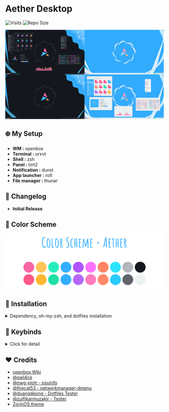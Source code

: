 # Aether Desktop

<img alt="Visits" src="https://badges.pufler.dev/visits/ilham25/dotfiles-openbox?style=flat-square&label=&color=success&logo=GitHub&logoColor=white&labelColor=373e4d"/>
<img alt="Repo Size" src="https://github-size-badge.herokuapp.com/ilham25/dotfiles-openbox.svg"/>

![preview](/Other/preview.png)

## :snowflake: My Setup

- **WM :** openbox
- **Terminal :** urxvt
- **Shell :** zsh
- **Panel :** tint2
- **Notification :** dunst
- **App launcher :** rofi
- **File manager :** thunar

## :triangular_flag_on_post: Changelog

- **Initial Release**

## :art: Color Scheme

![color-scheme](/Other/colorscheme.png)

## :wrench: Installation

<details>
  <summary>Dependency, oh-my-zsh, and dotfiles installation</summary>

### :wrench: Dependency Install

<details>
  <summary>Ubuntu based distro</summary>

> **Openbox Window Manager**

```bash
sudo apt install openbox
```

> **Other Dependencies**

```bash
sudo apt install feh rsync python psmisc wireless-tools alsa-utils brightnessctl python3-psutil nitrogen dunst tint2 gsimplecal rofi lxappearance qt5ct qt5-style-plugins lxpolkit xautolock rxvt-unicode xclip scrot jq thunar thunar-archive-plugin thunar-media-tags-plugin thunar-volman ffmpegthumbnailer tumbler w3m w3m-img geany viewnior mpv mpd mpc ncmpcpp pavucontrol parcellite neofetch htop imagemagick ffmpeg playerctl xsettingsd
```

> **Picom**

- ```bash
  sudo apt install build-essential libxext-dev libxcb1-dev libxcb-damage0-dev libxcb-xfixes0-dev libxcb-shape0-dev libxcb-render-util0-dev libxcb-render0-dev libxcb-randr0-dev libxcb-composite0-dev libxcb-image0-dev libxcb-present-dev libxcb-xinerama0-dev libxcb-glx0-dev libpixman-1-dev libdbus-1-dev libconfig-dev libgl1-mesa-dev  libpcre2-dev  libevdev-dev uthash-dev libev-dev libpcre3-dev libx11-xcb-dev ninja-build meson
  ```

- ```bash
  git clone https://github.com/yshui/picom.git && cd picom/
  ```

- ```bash
  git submodule update --init --recursive
  ```

- ```bash
  meson --buildtype=release . build
  ```

- ```bash
  ninja -C build
  ```

- ```bash
  ninja -C build install
  ```

> **psuinfo - Network & CPU Monitor, RAM Usage**

- ```bash
  git clone https://github.com/nwg-piotr/psuinfo.git && cd psuinfo/
  ```

- ```bash
  sudo cp -r {psuinfo,icons} /usr/bin
  ```

> **networkmanager_dmenu install**

- ```bash
  git clone https://github.com/firecat53/networkmanager-dmenu.git && cd networkmanager-dmenu/
  ```

- ```bash
  sudo cp networkmanager_dmenu /usr/bin
  ```

</details>

<details>
  <summary>Arch based</summary>

> :exclamation: For AUR helper, im using **yay**

> :page_with_curl: **Openbox Windows Manager**

```bash
sudo pacman -S openbox
```

> :sound: **Audio**

```bash
sudo pacman -S alsa-utils pulseaudio pulseaudio-alsa
```

> :high_brightness: **Brightness**

```bash
yay -S brightnessctl
```

> :chart_with_upwards_trend: **Network & CPU Monitor, RAM Usage**

```bash
yay -S psuinfo
```

> :signal_strength: **Wireless Tools**

```bash
sudo pacman -S wireless_tools
```

> :hammer: **Other utility (panel, notification, terminal, file manager, etc)**

```bash
yay -S dunst tint2 gsimplecal rofi feh lxappearance qt5ct qt5-styleplugins lxsession xautolock rxvt-unicode-truecolor-wide-glyphs xclip scrot thunar thunar-archive-plugin thunar-media-tags-plugin thunar-volman lxsession tumbler jq w3m geany nano vim viewnior pavucontrol parcellite neofetch htop picom-git gtk2-perl xfce4-power-manager imagemagick playerctl networkmanager-dmenu xsettingsd
```

</details>

### :diamonds: Oh-my-zsh and zsh (optional)

<details>
  <summary>Click for detail</summary>

> **zsh install**

- Debian based

  ```bash
  sudo apt install zsh
  ```

- Arch based

  ```bash
  sudo pacman -S zsh
  ```

> **oh-my-zsh install**

```bash
chsh -s `which zsh`
sh -c "$(curl -fsSL https://raw.githubusercontent.com/ohmyzsh/ohmyzsh/master/tools/install.sh)" &&
git clone https://github.com/zsh-users/zsh-syntax-highlighting.git ${ZSH_CUSTOM:-~/.oh-my-zsh/custom}/plugins/zsh-syntax-highlighting
git clone https://github.com/zsh-users/zsh-autosuggestions.git ${ZSH_CUSTOM:-~/.oh-my-zsh/custom}/plugins/zsh-autosuggestions
git clone https://github.com/zsh-users/zsh-completions.git ${ZSH_CUSTOM:=~/.oh-my-zsh/custom}/plugins/zsh-completions
```

</details>

### :wrench: Dotfiles Install

<details>
  <summary>Click for detail</summary>

> :file_folder: **General Config**

- ```bash
  git clone https://github.com/ilham25/dotfiles-openbox
  ```

- ```bash
  bash -c 'cd dotfiles-openbox/ && cp -r {.*,*} ~/' &>/dev/null
  ```

- ```bash
  rm -rf ~/README.md && rm -rf ~/LICENSE && rm -rf ~/.git # Delete unnecessary files
  ```

> :nut_and_bolt: **Icons**

- ```bash
  cd ~/.icons/
  ```

- ```bash
  tar -Jxvf oomox-aesthetic-light.tar.xz && tar -Jxvf oomox-aesthetic-dark.tar.xz
  ```

- ```bash
  sudo cp -r {oomox-aesthetic-light,oomox-aesthetic-dark} /usr/share/icons/
  ```

- ```bash
  rm -r ~/.icons/{oomox-aesthetic-light,oomox-aesthetic-dark,*.tar.xz} # Delete unnecessary files
  ```

> :bulb: **Refresh font cache**

```bash
fc-cache -rv
```

</details>

### :gear: User Configuration

<details>
  <summary>Click for detail</summary>

**:desktop_computer: Screen Resolution**
This dotfiles only support **1366x768** and **1920x1080** screen resolution.

> Open configuration file

```bash
nano ~/.aether-corevar
```

Change the value to your own screen resolution

```cfg
...
34 RESOLUTION="1366x768" # Change this value
...
```

> Save and change your theme to apply effect

**:fireworks: Power Menu Command**
If you are not using systemd init, you can custom the power menu command.

> Open configuration file

```bash
nano ~/.aether-corevar
```

Change the configuration below

```cfg
...
39 POWEROFF="poweroff" # systemd default
40 REBOOT="reboot" # systemd default
41 LOCK="dm-tool lock"
42 SLEEP="suspend" # systemd default
...
```

</details>

</details>

## :black_square_button: Keybinds

<details>
  <summary>Click for detail</summary>

| Key                                    | Action                                  |
| -------------------------------------- | --------------------------------------- |
| <kbd>Mod + C                           | Close Windows                           |
| <kbd>Mod + Shift + Space               | Switch between normal/maximized         |
| <kbd>Mod + Left Click (hold)           | Move Windows                            |
| <kbd>Mod + Right Click (hold)          | Resize Windows                          |
| <kbd>Mod + 1/2/3/4/5/6/7/8/9/0         | Change Workspace                        |
| <kbd>Mod + Shift + 1/2/3/4/5/6/7/8/9/0 | Move active windows to workspace number |
| <kbd>Mod + E                           | Open file manager                       |
| <kbd>Mod + R                           | App launcher                            |
| <kbd>Mod + L                           | Lock Screen                             |
| <kbd>Mod + Return                      | Open terminal                           |
| <kbd>Mod + Shift + E                   | Power Menu                              |
| <kbd>Mod + Shift + C                   | WM Restart                              |
| <kbd>Mod + Print                       | Screenshot Menu                         |

</details>

## :heart: Credits

- [openbox Wiki](http://openbox.org/wiki/Help:Contents)
- [@owl4ce](https://github.com/owl4ce/)
- [@nwg-piotr - psuinfo](https://github.com/nwg-piotr)
- [@firecat53 - networkmanager-dmenu](https://github.com/firecat53)
- [@duangdeong - Dotfiles Tester](https://github.com/duangdeong)
- [@zulfikarmuzakir - Tester](https://gitlab.com/zulfikarmuzakir)
- [ZorinOS theme](https://github.com/ZorinOS/zorin-desktop-themes)
